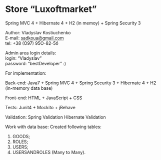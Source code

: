 # Store “Luxoftmarket”

Spring MVC 4 + Hibernate 4 + H2 (in memoy) + Spring Security 3

Author: Vladyslav Kostiuchenko <br>
E-mail: sadkoua@gmail.com <br>
tel: +38 (O97) 95O-82-5б

Admin area login details: <br>
login: “Vladyslav”<br>
password: “bestDeveloper” :)

For implementation:

Back-end:
Java7 + Spring MVC 4 + Spring Security 3 + Hibernate 4 + H2 (in-memory data base)

Front-end:
HTML + JavaScript + CSS

Tests:
Junit4 + Mockito + jBehave 

Validation:
Spring Validation
Hibernate Validation

Work with data base:
Created following tables:
1. GOODS;
2. ROLES;
3. USERS;
4. USERSANDROLES (Many to Many).
